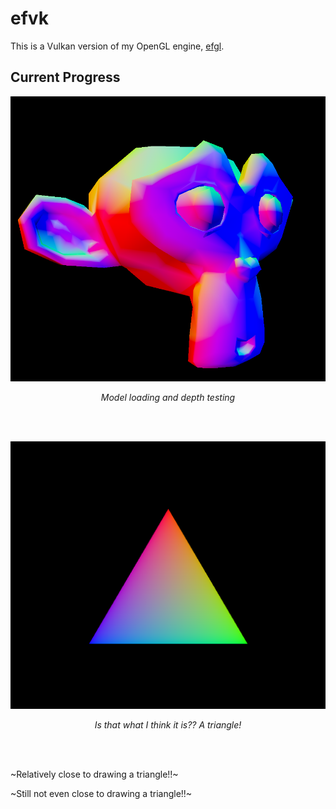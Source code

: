 # efvk
This is a Vulkan version of my OpenGL engine,
[efgl](https://github.com/e-hat/efgl). 

## Current Progress
<img src="demo/normal-monkey.png" alt="image of a multicolor cartoonish monkey
head against a black background" />
<p align="center"><i>Model loading and depth testing</i></p>

<br />
<br />

<img src="demo/triangle.png" alt="Image of a multicolor triangle against a black
background" />
<p align="center"><i>Is that what I think it is?? A triangle!</i></p>

<br />
<br />

~Relatively close to drawing a triangle!!~

~Still not even close to drawing a triangle!!~
